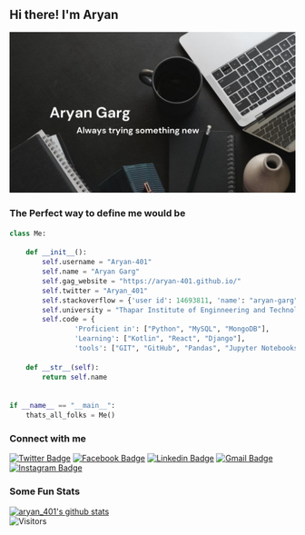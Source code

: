 ## Hi there! I'm Aryan

![](https://github.com/aryan-401/aryan-401/blob/main/ConfigFiles/images/banner.png?raw=true)
### The Perfect way to define me would be
```python
class Me:

    def __init__():
        self.username = "Aryan-401"
        self.name = "Aryan Garg"
        self.gag_website = "https://aryan-401.github.io/"
        self.twitter = "Aryan_401"
        self.stackoverflow = {'user id': 14693811, 'name': "aryan-garg"}
        self.university = "Thapar Institute of Enginneering and Technology"
        self.code = {
                'Proficient in': ["Python", "MySQL", "MongoDB"],
                'Learning': ["Kotlin", "React", "Django"],
                'tools': ["GIT", "GitHub", "Pandas", "Jupyter Notebooks", "SQLAlchemy"]
    
    def __str__(self):
        return self.name
     

if __name__ == "__main__":
    thats_all_folks = Me()    
```

### Connect with me
[![Twitter Badge](https://img.shields.io/badge/-Twitter-blue?style=plastic&logo=Twitter&logoColor=white&link=https://twitter.com/aryan-401/)](https://twitter.com/aryan-401/)
[![Facebook Badge](https://img.shields.io/badge/-Facebook-blue?style=plastic&logo=Facebook&logoColor=white&link=https://www.facebook.com/in/aryan.raj.garg.04/)](https://www.facebook.com/Aryan.raj.garg.04/)
[![Linkedin Badge](https://img.shields.io/badge/-Linkedin_Profile-blue?style=plastic&logo=Linkedin&logoColor=white&link=https://www.linkedin.com/in/aryangarg401/)](https://www.linkedin.com/in/aryangarg401/)
[![Gmail Badge](https://img.shields.io/badge/-agarg1_be21@thapar.edu-c14438?style=plastic&logo=Gmail&logoColor=white&link=mailto:agarg1_be21@thapar.edu)](mailto:agarg1_be21@thapar.edu)
[![Instagram Badge](https://img.shields.io/badge/-Instagram-purple?style=plastic&logo=instagram&logoColor=white&link=https://instagram.com/aryan_401/)](https://instagram.com/aryan_401)

### Some Fun Stats

[![aryan_401's github stats](https://github-readme-stats.vercel.app/api?username=aryan-401&theme=dark&show_icons=true)](https://github.com/aryan_401)
<br>
![Visitors](https://visitor-badge.laobi.icu/badge?page_id=aryan-401.aryan-401)
